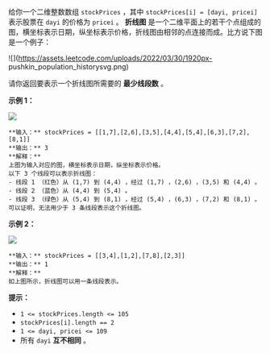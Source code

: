 给你一个二维整数数组 `stockPrices` ，其中 `stockPrices[i] = [dayi, pricei]` 表示股票在 `dayi`
的价格为 `pricei` 。 **折线图**
是一个二维平面上的若干个点组成的图，横坐标表示日期，纵坐标表示价格，折线图由相邻的点连接而成。比方说下图是一个例子：

![](https://assets.leetcode.com/uploads/2022/03/30/1920px-
pushkin_population_historysvg.png)

请你返回要表示一个折线图所需要的 **最少线段数**  。



**示例 1：**

![](https://assets.leetcode.com/uploads/2022/03/30/ex0.png)

    
    
    **输入：** stockPrices = [[1,7],[2,6],[3,5],[4,4],[5,4],[6,3],[7,2],[8,1]]
    **输出：** 3
    **解释：**
    上图为输入对应的图，横坐标表示日期，纵坐标表示价格。
    以下 3 个线段可以表示折线图：
    - 线段 1 （红色）从 (1,7) 到 (4,4) ，经过 (1,7) ，(2,6) ，(3,5) 和 (4,4) 。
    - 线段 2 （蓝色）从 (4,4) 到 (5,4) 。
    - 线段 3 （绿色）从 (5,4) 到 (8,1) ，经过 (5,4) ，(6,3) ，(7,2) 和 (8,1) 。
    可以证明，无法用少于 3 条线段表示这个折线图。
    

**示例 2：**

![](https://assets.leetcode.com/uploads/2022/03/30/ex1.png)

    
    
    **输入：** stockPrices = [[3,4],[1,2],[7,8],[2,3]]
    **输出：** 1
    **解释：**
    如上图所示，折线图可以用一条线段表示。
    



**提示：**

  * `1 <= stockPrices.length <= 105`
  * `stockPrices[i].length == 2`
  * `1 <= dayi, pricei <= 109`
  * 所有 `dayi`  **互不相同**  。

